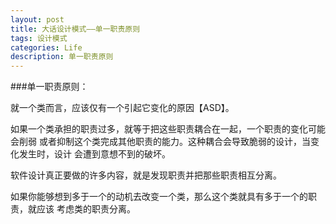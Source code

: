 ```yaml
---
layout: post
title: 大话设计模式——单一职责原则
tags: 设计模式
categories: Life
description: 单一职责原则
---
```


###单一职责原则：

就一个类而言，应该仅有一个引起它变化的原因【ASD】。


如果一个类承担的职责过多，就等于把这些职责耦合在一起，一个职责的变化可能会削弱
或者抑制这个类完成其他职责的能力。这种耦合会导致脆弱的设计，当变化发生时，设计
会遭到意想不到的破坏。

软件设计真正要做的许多内容，就是发现职责并把那些职责相互分离。

如果你能够想到多于一个的动机去改变一个类，那么这个类就具有多于一个的职责，就应该
考虑类的职责分离。












